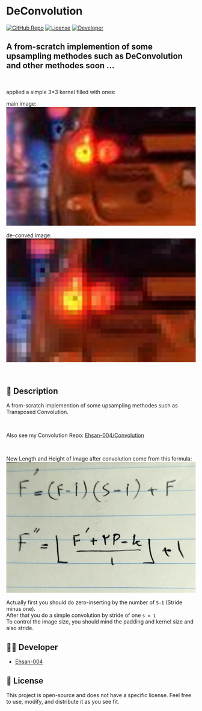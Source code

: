 # DeConvolution

[![GitHub Repo](https://img.shields.io/badge/GitHub-Repo-blue?logo=github)](https://github.com/Ehsan-004/TinyUrler)
[![License](https://img.shields.io/badge/License-OpenSource-green)](https://github.com/Ehsan-004/TinyUrler/blob/main/LICENSE)
[![Developer](https://img.shields.io/badge/Developer-Ehsan--004-purple?logo=github)](https://github.com/Ehsan-004)
</br>

## A from-scratch implemention of some upsampling methodes such as DeConvolution and other methodes soon ...

</br>

applied a simple 3*3 kernel filled with ones:


main image:<br>
![TinyUrler Screenshot](images/before.png)


de-conved image:<br>
![TinyUrler Screenshot](images/after.png)

</br>


## 📝 Description

A from-scratch implemention of some upsampling methodes such as Transposed Convolution.<br>

</br>

Also see my Convolution Repo: [Ehsan-004/Convolution](https://github.com/Ehsan-004/Convolution)

</br>

New Length and Height of image after convolution come from this formula:
![](images/formula.jpg)

Actually first you should do zero-inserting by the number of ```S-1``` (Stride minus one). <br>
After that you do a simple convolution by stride of one ```s = 1``` <br>
To control the image size, you should mind the padding and kernel size and also stride.


## 🧑‍💻 Developer

- [Ehsan-004](https://github.com/Ehsan-004)

## 📜 License

This project is open-source and does not have a specific license. Feel free to use, modify, and distribute it as you see fit.
